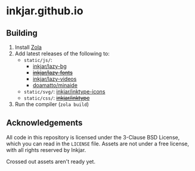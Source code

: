 # inkjar.github.io

## Building
1. Install [Zola](https://getzola.org)
2. Add latest releases of the following to:
    - `static/js/`:
        - [inkjar/lazy-bg](https://github.com/inkjar/lazy-bg)
        - ~~[inkjar/lazy-fonts](https://github.com/inkjar/lazy-fonts)~~
        - [inkjar/lazy-videos](https://github.com/inkjar/lazy-videos)
        - [doamatto/minaide](https://github.com/doamatto/minaide)
    - `static/svg/`: [inkjar/inktype-icons](https://github.com/inkjar/inktype-icons)
    - `static/css/`: ~~[inkjar/inktype](https://github.com/inkjar/inktype)~~
3. Run the compiler (`zola build`)

## Acknowledgements
All code in this repository is licensed under the 3-Clause BSD License, which you can read in the `LICENSE` file. Assets are not under a free license, with all rights reserved by Inkjar.

Crossed out assets aren't ready yet.
